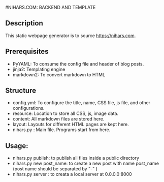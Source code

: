 #NIHARS.COM: BACKEND AND TEMPLATE

## Description
This static webpage generator is to source https://nihars.com.

## Prerequisites
* PyYAML:	To consume the config file and header of blog posts.
* jinja2:	Templating engine
* markdown2:	To convert markdown to HTML

## Structure
* config.yml:	To configure the title, name, CSS file, js file, and other configurations.
* resource:	Location to store all CSS, js, image data.
* content:	All markdown files are stored here.
* layout:	Layouts for different HTML pages are kept here.
* nihars.py :	Main file. Programs start from here.

## Usage:
* nihars.py publish: to publish all files inside a public directory
* nihars.py new post_name: to create a new post with name post_name (post name should be separated by "-" )
* nihars.py server : to creata a local server at 0.0.0.0:8000
